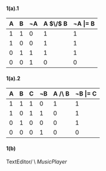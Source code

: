 #### 1(a).1

| A   | B   | ¬A  | A $\/$ B | ¬A \|= B |
| --- | --- | --- | -------- | -------- |
| 1   | 1   | 0   | 1        | 1        |
| 1   | 0   | 0   | 1        | 1        |
| 0   | 1   | 1   | 1        | 1        |
| 0   | 0   | 1   | 0        | 0        |

#### 1(a).2


| A   | B   | C   | ¬B  | A /\ B | ¬B \|= C |
| --- | --- | --- | --- | ------ | -------- |
| 1   | 1   | 1   | 0   | 1      | 1        |
| 1   | 0   | 1   | 1   | 0      | 1        |
| 0   | 1   | 0   | 0   | 0      | 1        |
| 0   | 0   | 0   | 1   | 0      | 0        |

#### 1(b)

$\text{TextEditor}/\setminus MusicPlayer$

